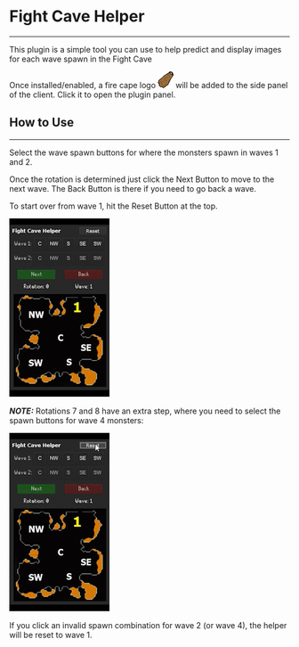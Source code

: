 # Fight Cave Helper

---
This plugin is a simple tool you can use to help predict and display images for each wave spawn in the Fight Cave

Once installed/enabled, a fire cape logo 	![firecape](src/main/resources/firecape.png) will be added to the side panel of the client. Click it to open the plugin panel.

## How to Use

---
Select the wave spawn buttons for where the monsters spawn in waves 1 and 2. 

Once the rotation is determined just click the Next Button to move to the next wave. The Back Button is there if you need to go back a wave.

To start over from wave 1, hit the Reset Button at the top.

![](src/main/resources/readme-files/wave-selection-basic.gif)

***NOTE:*** Rotations 7 and 8 have an extra step, where you need to select the spawn buttons for wave 4 monsters:

![](src/main/resources/readme-files/wave-selection-4.gif)

If you click an invalid spawn combination for wave 2 (or wave 4), the helper will be reset to wave 1.